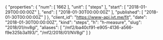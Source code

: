{
  "properties": {
    "num": [
      1662
    ],
    "unit": [
      "steps"
    ],
    "start": [
      "2018-01-29T00:00:00Z"
    ],
    "end": [
      "2018-01-30T00:00:00Z"
    ],
    "published": [
      "2018-01-30T00:00:00Z"
    ]
  },
  "client_id": "https://www-api.jvt.me/fit",
  "date": "2018-01-30T00:00:00Z",
  "kind": "steps",
  "h": "h-measure",
  "slug": "2018/01/nv8gl",
  "aliases": [
    "/mf2/ba40cf91-e905-4136-a566-f9e325b3a193/",
    "/mf2/2018/01/NV8gl"
  ]
}
